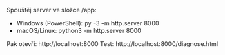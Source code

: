 Spouštěj server ve složce /app:
- Windows (PowerShell):  py -3 -m http.server 8000
- macOS/Linux:           python3 -m http.server 8000

Pak otevři: http://localhost:8000
Test: http://localhost:8000/diagnose.html